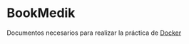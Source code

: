 # BookMedik

Documentos necesarios para realizar la práctica de [Docker](https://fp.josedomingo.org/iaw2122/u05/practica_docker_php.html)
